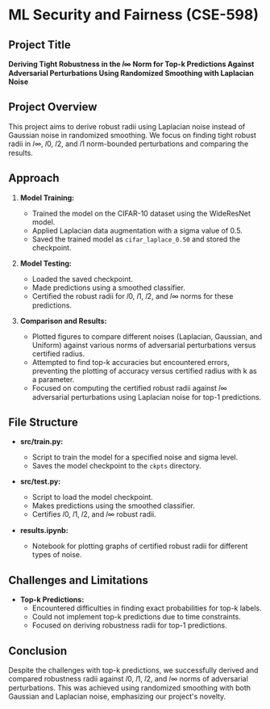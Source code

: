# ML Security and Fairness (CSE-598)

## Project Title
**Deriving Tight Robustness in the 𝑙∞ Norm for Top-k Predictions Against Adversarial Perturbations Using Randomized Smoothing with Laplacian Noise**

## Project Overview
This project aims to derive robust radii using Laplacian noise instead of Gaussian noise in randomized smoothing. We focus on finding tight robust radii in 𝑙∞, 𝑙0, 𝑙2, and 𝑙1 norm-bounded perturbations and comparing the results.

## Approach
1. **Model Training:**
   - Trained the model on the CIFAR-10 dataset using the WideResNet model.
   - Applied Laplacian data augmentation with a sigma value of 0.5.
   - Saved the trained model as `cifar_laplace_0.50` and stored the checkpoint.

2. **Model Testing:**
   - Loaded the saved checkpoint.
   - Made predictions using a smoothed classifier.
   - Certified the robust radii for 𝑙0, 𝑙1, 𝑙2, and 𝑙∞ norms for these predictions.

3. **Comparison and Results:**
   - Plotted figures to compare different noises (Laplacian, Gaussian, and Uniform) against various norms of adversarial perturbations versus certified radius.
   - Attempted to find top-k accuracies but encountered errors, preventing the plotting of accuracy versus certified radius with k as a parameter.
   - Focused on computing the certified robust radii against 𝑙∞ adversarial perturbations using Laplacian noise for top-1 predictions.

## File Structure
- **src/train.py:** 
  - Script to train the model for a specified noise and sigma level.
  - Saves the model checkpoint to the `ckpts` directory.

- **src/test.py:** 
  - Script to load the model checkpoint.
  - Makes predictions using the smoothed classifier.
  - Certifies 𝑙0, 𝑙1, 𝑙2, and 𝑙∞ robust radii.

- **results.ipynb:** 
  - Notebook for plotting graphs of certified robust radii for different types of noise.

## Challenges and Limitations
- **Top-k Predictions:** 
  - Encountered difficulties in finding exact probabilities for top-k labels.
  - Could not implement top-k predictions due to time constraints.
  - Focused on deriving robustness radii for top-1 predictions.

## Conclusion
Despite the challenges with top-k predictions, we successfully derived and compared robustness radii against 𝑙0, 𝑙1, 𝑙2, and 𝑙∞ norms of adversarial perturbations. This was achieved using randomized smoothing with both Gaussian and Laplacian noise, emphasizing our project's novelty.
